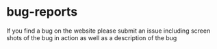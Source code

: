 # bug-reports
If you find a bug on the website please submit an issue including screen shots of the bug in action as well as a description of the bug
